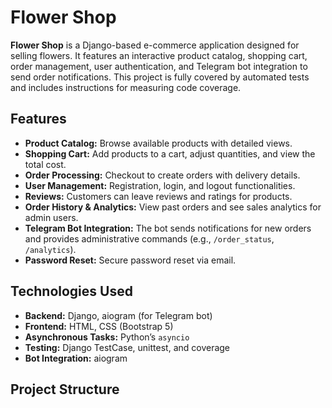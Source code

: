 # Flower Shop

**Flower Shop** is a Django-based e-commerce application designed for selling flowers. It features an interactive product catalog, shopping cart, order management, user authentication, and Telegram bot integration to send order notifications. This project is fully covered by automated tests and includes instructions for measuring code coverage.

## Features

- **Product Catalog:** Browse available products with detailed views.
- **Shopping Cart:** Add products to a cart, adjust quantities, and view the total cost.
- **Order Processing:** Checkout to create orders with delivery details.
- **User Management:** Registration, login, and logout functionalities.
- **Reviews:** Customers can leave reviews and ratings for products.
- **Order History & Analytics:** View past orders and see sales analytics for admin users.
- **Telegram Bot Integration:** The bot sends notifications for new orders and provides administrative commands (e.g., `/order_status`, `/analytics`).
- **Password Reset:** Secure password reset via email.

## Technologies Used

- **Backend:** Django, aiogram (for Telegram bot)
- **Frontend:** HTML, CSS (Bootstrap 5)
- **Asynchronous Tasks:** Python’s `asyncio`
- **Testing:** Django TestCase, unittest, and coverage
- **Bot Integration:** aiogram

## Project Structure


 
